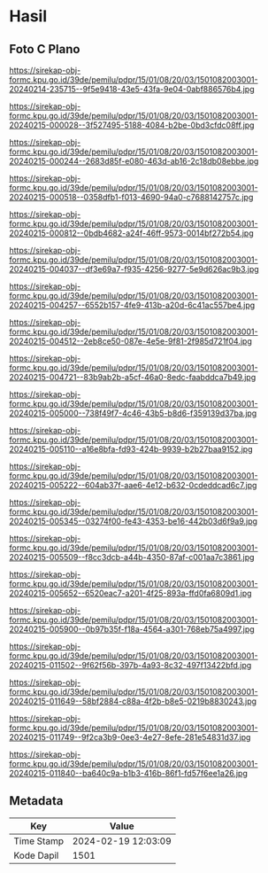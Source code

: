# Hasil

## Foto C Plano

https://sirekap-obj-formc.kpu.go.id/39de/pemilu/pdpr/15/01/08/20/03/1501082003001-20240214-235715--9f5e9418-43e5-43fa-9e04-0abf886576b4.jpg

https://sirekap-obj-formc.kpu.go.id/39de/pemilu/pdpr/15/01/08/20/03/1501082003001-20240215-000028--3f527495-5188-4084-b2be-0bd3cfdc08ff.jpg

https://sirekap-obj-formc.kpu.go.id/39de/pemilu/pdpr/15/01/08/20/03/1501082003001-20240215-000244--2683d85f-e080-463d-ab16-2c18db08ebbe.jpg

https://sirekap-obj-formc.kpu.go.id/39de/pemilu/pdpr/15/01/08/20/03/1501082003001-20240215-000518--0358dfb1-f013-4690-94a0-c7688142757c.jpg

https://sirekap-obj-formc.kpu.go.id/39de/pemilu/pdpr/15/01/08/20/03/1501082003001-20240215-000812--0bdb4682-a24f-46ff-9573-0014bf272b54.jpg

https://sirekap-obj-formc.kpu.go.id/39de/pemilu/pdpr/15/01/08/20/03/1501082003001-20240215-004037--df3e69a7-f935-4256-9277-5e9d626ac9b3.jpg

https://sirekap-obj-formc.kpu.go.id/39de/pemilu/pdpr/15/01/08/20/03/1501082003001-20240215-004257--6552b157-4fe9-413b-a20d-6c41ac557be4.jpg

https://sirekap-obj-formc.kpu.go.id/39de/pemilu/pdpr/15/01/08/20/03/1501082003001-20240215-004512--2eb8ce50-087e-4e5e-9f81-2f985d721f04.jpg

https://sirekap-obj-formc.kpu.go.id/39de/pemilu/pdpr/15/01/08/20/03/1501082003001-20240215-004721--83b9ab2b-a5cf-46a0-8edc-faabddca7b49.jpg

https://sirekap-obj-formc.kpu.go.id/39de/pemilu/pdpr/15/01/08/20/03/1501082003001-20240215-005000--738f49f7-4c46-43b5-b8d6-f359139d37ba.jpg

https://sirekap-obj-formc.kpu.go.id/39de/pemilu/pdpr/15/01/08/20/03/1501082003001-20240215-005110--a16e8bfa-fd93-424b-9939-b2b27baa9152.jpg

https://sirekap-obj-formc.kpu.go.id/39de/pemilu/pdpr/15/01/08/20/03/1501082003001-20240215-005222--604ab37f-aae6-4e12-b632-0cdeddcad6c7.jpg

https://sirekap-obj-formc.kpu.go.id/39de/pemilu/pdpr/15/01/08/20/03/1501082003001-20240215-005345--03274f00-fe43-4353-be16-442b03d6f9a9.jpg

https://sirekap-obj-formc.kpu.go.id/39de/pemilu/pdpr/15/01/08/20/03/1501082003001-20240215-005509--f8cc3dcb-a44b-4350-87af-c001aa7c3861.jpg

https://sirekap-obj-formc.kpu.go.id/39de/pemilu/pdpr/15/01/08/20/03/1501082003001-20240215-005652--6520eac7-a201-4f25-893a-ffd0fa6809d1.jpg

https://sirekap-obj-formc.kpu.go.id/39de/pemilu/pdpr/15/01/08/20/03/1501082003001-20240215-005900--0b97b35f-f18a-4564-a301-768eb75a4997.jpg

https://sirekap-obj-formc.kpu.go.id/39de/pemilu/pdpr/15/01/08/20/03/1501082003001-20240215-011502--9f62f56b-397b-4a93-8c32-497f13422bfd.jpg

https://sirekap-obj-formc.kpu.go.id/39de/pemilu/pdpr/15/01/08/20/03/1501082003001-20240215-011649--58bf2884-c88a-4f2b-b8e5-0219b8830243.jpg

https://sirekap-obj-formc.kpu.go.id/39de/pemilu/pdpr/15/01/08/20/03/1501082003001-20240215-011749--9f2ca3b9-0ee3-4e27-8efe-281e54831d37.jpg

https://sirekap-obj-formc.kpu.go.id/39de/pemilu/pdpr/15/01/08/20/03/1501082003001-20240215-011840--ba640c9a-b1b3-416b-86f1-fd57f6ee1a26.jpg


## Metadata

| Key        | Value               |
| ---------- | ------------------- |
| Time Stamp | 2024-02-19 12:03:09 |
| Kode Dapil | 1501                |



